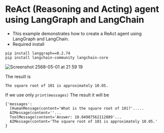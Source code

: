 # ReAct (Reasoning and Acting) agent using LangGraph and LangChain
- This example demonstrates how to create a ReAct agent using LangGraph and LangChain.
- Required install
```
pip install langgraph==0.2.74
pip install langchain-community langchain-core
```

![Screenshot 2568-05-01 at 21 59 19](https://github.com/user-attachments/assets/3e853f76-44f5-4767-ab2a-61dc6763b371)

The result is
```
The square root of 101 is approximately 10.05.
```

If we use only `print(messages)`
The result it will be
```
{'messages':
  [HumanMessage(content='What is the square root of 101?'.....
  AIMessage(content=''...
  ToolMessage(content='Answer: 10.04987562112089'...
  AIMessage(content='The square root of 101 is approximately 10.05.'
}
```

